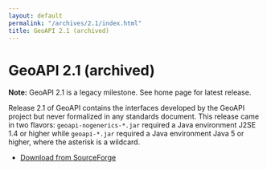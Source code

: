 ```yaml
---
layout: default
permalink: "/archives/2.1/index.html"
title: GeoAPI 2.1 (archived)
---
```


<h1>GeoAPI 2.1 (archived)</h1>

<div class="bg-red-100 border border-red-400 text-red-700 px-4 py-3 my-4 rounded relative" role="alert">
  <strong class="font-bold">Note:</strong>
  <span class="block sm:inline">GeoAPI 2.1 is a legacy milestone. See home page for latest release.</span>
</div>

<p>
  Release 2.1 of GeoAPI contains the interfaces developed by the GeoAPI project
  but never formalized in any standards document.
  This release came in two flavors: <code>geoapi-nogenerics-*.jar</code> required
  a Java environment J2SE 1.4 or higher while <code>geoapi-*.jar</code> required a
  Java environment Java 5 or higher, where the asterisk is a wildcard.
</p>

<ul>
  <li><a href="https://sourceforge.net/projects/geoapi/files/GeoAPI-2_1_1.zip/download" class="externalLink">Download from SourceForge</a></li>
</ul>

